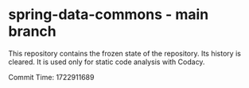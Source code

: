 # spring-data-commons - main branch

This repository contains the frozen state of the repository.
Its history is cleared. It is used only for static code
analysis with Codacy.

Commit Time: 1722911689